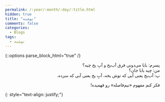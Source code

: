 ```yaml
---
permalink: /:year/:month/:day/:title.html
hidden: true
title: "نوشته"
comments: false
categories:
  - Blogs
tags:
  - نوشته
---
```


{::options parse_block_html="true" /}
<div dir='rtl' align='right'>
پسرم: بابا می‌دونی فرق آب‌یخ و آبِ یخ چیه؟<br>
من: چیه بابا جان؟<br>
پ: آب‌یخ یعنی آبی که توش یخه، آبِ یخ یعنی آبی که سرده.

فکر کنم مفهوم «نیم‌فاصله» رو فهمیده!
</div>
{: style="text-align: justify;"}